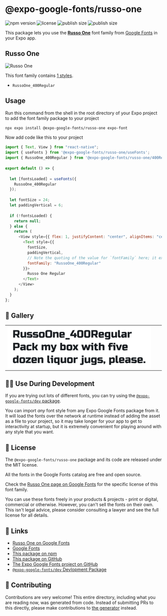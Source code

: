 # @expo-google-fonts/russo-one

![npm version](https://flat.badgen.net/npm/v/@expo-google-fonts/russo-one)
![license](https://flat.badgen.net/github/license/expo/google-fonts)
![publish size](https://flat.badgen.net/packagephobia/install/@expo-google-fonts/russo-one)
![publish size](https://flat.badgen.net/packagephobia/publish/@expo-google-fonts/russo-one)

This package lets you use the [**Russo One**](https://fonts.google.com/specimen/Russo+One) font family from [Google Fonts](https://fonts.google.com/) in your Expo app.

## Russo One

![Russo One](./font-family.png)

This font family contains [1 styles](#-gallery).

- `RussoOne_400Regular`

## Usage

Run this command from the shell in the root directory of your Expo project to add the font family package to your project

```sh
npx expo install @expo-google-fonts/russo-one expo-font
```

Now add code like this to your project

```js
import { Text, View } from "react-native";
import { useFonts } from '@expo-google-fonts/russo-one/useFonts';
import { RussoOne_400Regular } from '@expo-google-fonts/russo-one/400Regular';

export default () => {

  let [fontsLoaded] = useFonts({
    RussoOne_400Regular
  });

  let fontSize = 24;
  let paddingVertical = 6;

  if (!fontsLoaded) {
    return null;
  } else {
    return (
      <View style={{ flex: 1, justifyContent: "center", alignItems: "center" }}>
        <Text style={{
          fontSize,
          paddingVertical,
          // Note the quoting of the value for `fontFamily` here; it expects a string!
          fontFamily: "RussoOne_400Regular"
        }}>
          Russo One Regular
        </Text>
      </View>
    );
  }
};
```

## 🔡 Gallery


||||
|-|-|-|
|![RussoOne_400Regular](./400Regular/RussoOne_400Regular.ttf.png)||||


## 👩‍💻 Use During Development

If you are trying out lots of different fonts, you can try using the [`@expo-google-fonts/dev` package](https://github.com/expo/google-fonts/tree/master/font-packages/dev#readme).

You can import _any_ font style from any Expo Google Fonts package from it. It will load the fonts over the network at runtime instead of adding the asset as a file to your project, so it may take longer for your app to get to interactivity at startup, but it is extremely convenient for playing around with any style that you want.


## 📖 License

The `@expo-google-fonts/russo-one` package and its code are released under the MIT license.

All the fonts in the Google Fonts catalog are free and open source.

Check the [Russo One page on Google Fonts](https://fonts.google.com/specimen/Russo+One) for the specific license of this font family.

You can use these fonts freely in your products & projects - print or digital, commercial or otherwise. However, you can't sell the fonts on their own. This isn't legal advice, please consider consulting a lawyer and see the full license for all details.

## 🔗 Links

- [Russo One on Google Fonts](https://fonts.google.com/specimen/Russo+One)
- [Google Fonts](https://fonts.google.com/)
- [This package on npm](https://www.npmjs.com/package/@expo-google-fonts/russo-one)
- [This package on GitHub](https://github.com/expo/google-fonts/tree/master/font-packages/russo-one)
- [The Expo Google Fonts project on GitHub](https://github.com/expo/google-fonts)
- [`@expo-google-fonts/dev` Devlopment Package](https://github.com/expo/google-fonts/tree/master/font-packages/dev)

## 🤝 Contributing

Contributions are very welcome! This entire directory, including what you are reading now, was generated from code. Instead of submitting PRs to this directly, please make contributions to [the generator](https://github.com/expo/google-fonts/tree/master/packages/generator) instead.
